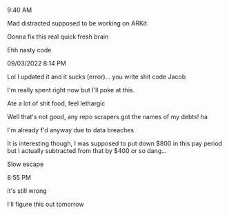 9:40 AM

Mad distracted supposed to be working on ARKit

Gonna fix this real quick fresh brain

Ehh nasty code

09/03/2022 8:14 PM

Lol I updated it and it sucks (error)... you write shit code Jacob

I'm really spent right now but I'll poke at this.

Ate a lot of shit food, feel lethargic

Well that's not good, any repo scrapers got the names of my debts! ha

I'm already f'd anyway due to data breaches

It is interesting though, I was supposed to put down $800 in this pay period but I actually subtracted from that by $400 or so dang...

Slow escape

8:55 PM

it's still wrong

I'll figure this out tomorrow